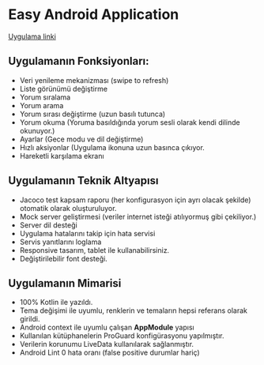 # Easy Android Application

[Uygulama linki](https://github.com/salih-demir/easy/blob/master/easy.apk)

## Uygulamanın Fonksiyonları:

- Veri yenileme mekanizması (swipe to refresh)
- Liste görünümü değiştirme
- Yorum sıralama
- Yorum arama
- Yorum sırası değiştirme (uzun basılı tutunca)
- Yorum okuma (Yoruma basıldığında yorum sesli olarak kendi dilinde okunuyor.)
- Ayarlar (Gece modu ve dil değiştirme)
- Hızlı aksiyonlar (Uygulama ikonuna uzun basınca çıkıyor.
- Hareketli karşılama ekranı

## Uygulamanın Teknik Altyapısı
- Jacoco test kapsam raporu (her konfigurasyon için ayrı olacak şekilde) otomatik olarak oluşturuluyor.
- Mock server geliştirmesi (veriler internet isteği atılıyormuş gibi çekiliyor.)
- Server dil desteği
- Uygulama hatalarını takip için hata servisi
- Servis yanıtlarını loglama
- Responsive tasarım, tablet ile kullanabilirsiniz.
- Değiştirilebilir font desteği.

## Uygulamanın Mimarisi
- 100% Kotlin ile yazıldı.
- Tema değişimi ile uyumlu, renklerin ve temaların hepsi referans olarak girildi.
- Android context ile uyumlu çalışan __AppModule__ yapısı
- Kullanılan kütüphanelerin ProGuard konfigürasyonu yapılmıştır.
- Verilerin korunumu LiveData kullanılarak sağlanmıştır.
- Android Lint 0 hata oranı (false positive durumlar hariç)
